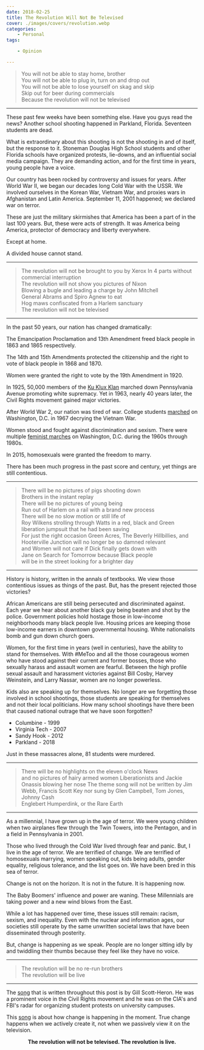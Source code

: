 ```yaml
---
date: 2018-02-25
title: The Revolution Will Not Be Televised
cover: ./images/covers/revolution.webp
categories:
    - Personal
tags:

    - Opinion

---
```


> You will not be able to stay home, brother	
You will not be able to plug in, turn on and drop out	
You will not be able to lose yourself on skag and skip	
Skip out for beer during commercials	
Because the revolution will not be televised

----

These past few weeks have been something else. Have you guys read the news? Another school shooting happened in Parkland, Florida. Seventeen students are dead. 

What is extraordinary about this shooting is not the shooting in and of itself, but the response to it. Stoneman Douglas High School students and other Florida schools have organized protests, lie-downs, and an influential social media campaign. They are demanding action, and for the first time in years, young people have a voice. 

Our country has been rocked by controversy and issues for years. After World War II, we began our decades long Cold War with the USSR. We involved ourselves in the Korean War, Vietnam War, and proxies wars in Afghanistan and Latin America. September 11, 2001 happened; we declared war on terror. 

These are just the military skirmishes that America has been a part of in the last 100 years. But, these were acts of strength. It was America being America, protector of democracy and liberty everywhere. 

Except at home. 

A divided house cannot stand. 

----
	
>The revolution will not be brought to you by Xerox	
In 4 parts without commercial interruption	
The revolution will not show you pictures of Nixon	
Blowing a bugle and leading a charge by John Mitchell	
General Abrams and Spiro Agnew to eat	
Hog maws confiscated from a Harlem sanctuary	
The revolution will not be televised

----


In the past 50 years, our nation has changed dramatically:

The Emancipation Proclamation and 13th Amendment freed black people in 1863 and 1865 respectively. 

The 14th and 15th Amendments protected the citizenship and the right to vote of black people in 1868 and 1870. 

Women were granted the right to vote by the 19th Amendment in 1920. 

In 1925, 50,000 members of the [Ku Klux Klan](https://www.theatlantic.com/politics/archive/2016/12/second-klan/509468/
) marched down Pennsylvania Avenue promoting white supremacy. Yet in 1963, nearly 40 years later, the Civil Rights movement gained major victories. 

After World War 2, our nation was tired of war. College students [marched](https://www.washingtonpost.com/news/retropolis/wp/2017/10/19/the-day-anti-vietnam-war-protesters-tried-to-levitate-the-pentagon/?utm_term=.37f08d9c5aa8) on Washington, D.C. in 1967 decrying the Vietnam War.
 
Women stood and fought against discrimination and sexism. There were multiple [feminist marches](https://www.thoughtco.com/significant-american-feminist-protests-3529008
) on Washington, D.C. during the 1960s through 1980s.

In 2015, homosexuals were granted the freedom to marry. 

There has been much progress in the past score and century, yet things are still contentious. 

---
> There will be no pictures of pigs shooting down	
Brothers in the instant replay	
There will be no pictures of young being	
Run out of Harlem on a rail with a brand new process	
There will be no slow motion or still life of	
Roy Wilkens strolling through Watts in a red, black and	
Green liberation jumpsuit that he had been saving	
For just the right occasion	
Green Acres, The Beverly Hillbillies, and	
Hooterville Junction will no longer be so damned relevant	
and Women will not care if Dick finally gets down with	
Jane on Search for Tomorrow because Black people	
will be in the street looking for a brighter day

---

History is history, written in the annals of textbooks. We view those contentious issues as things of the past. But, has the present rejected those victories?

African Americans are still being persecuted and discriminated against. Each year we hear about another black guy being beaten and shot by the police. Government policies hold hostage those in low-income neighborhoods many black people live. Housing prices are keeping those low-income earners in downtown governmental housing. White nationalists bomb and gun down church goers.

Women, for the first time in years (well in centuries), have the ability to stand for themselves. With #MeToo and all the those courageous women who have stood against their current and former bosses, those who sexually harass and assault women are fearful. Between the high profile sexual assault and harassment victories against Bill Cosby, Harvey Weinstein, and Larry Nassar, women are no longer powerless. 

Kids also are speaking up for themselves. No longer are we forgetting those involved in school shootings, those students are speaking for themselves and not their local politicians. How many school shootings have there been that caused national outrage that we have soon forgotten? 

+ Columbine - 1999
+ Virginia Tech - 2007
+ Sandy Hook - 2012
+ Parkland - 2018

Just in these massacres alone, 81 students were murdered. 

---
> There will be no highlights on the eleven o'clock News	
and no pictures of hairy armed women Liberationists and	
Jackie Onassis blowing her nose	
The theme song will not be written by Jim Webb, Francis Scott Key 
nor sung by Glen Campbell, Tom Jones, Johnny Cash	
Englebert Humperdink, or the Rare Earth

---
As a millennial, I have grown up in the age of terror. We were young children when two airplanes flew through the Twin Towers, into the Pentagon, and in a field in Pennsylvania in 2001.

Those who lived through the Cold War lived through fear and panic. But, I live in the age of terror. We are terrified of change. We are terrified of homosexuals marrying, women speaking out, kids being adults, gender equality, religious tolerance, and the list goes on. We have been bred in this sea of terror. 

Change is not on the horizon. 
It is not in the future. 
It is happening now. 

The Baby Boomers' influence and power are waning. These Millennials are taking power and a new wind blows from the East.

While a lot has happened over time, these issues still remain: racism, sexism, and inequality. Even with the nuclear and information ages, our societies still operate by the same unwritten societal laws that have been disseminated through posterity. 

But, change is happening as we speak.  People are no longer sitting idly by and twiddling their thumbs because they feel like they have no voice. 

---

>The revolution will be no re-run brothers	
The revolution will be live

---

The [song](https://www.youtube.com/watch?v=QnJFhuOWgXg) that is written throughout this post is by Gill Scott-Heron. He was a prominent voice in the Civil Rights movement and he was on the CIA's and FBI's radar for organizing student protests on university campuses. 

This [song](https://www.huffingtonpost.com/entry/the-true-origin-and-meaning-of-the-phrase-the-revolution_us_59f7f8f4e4b0449428337925) is about how change is happening in the moment. True change happens when we actively create it, not when we passively view it on the television. 



<p align="center"><strong>
The revolution will not be televised. 
The revolution is live.</strong></p>